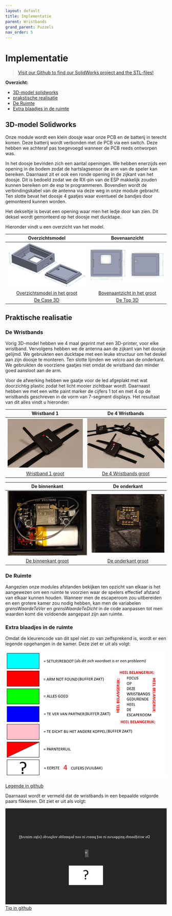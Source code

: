 ```yaml
---
layout: default
title: Implementatie
parent: Wristbands
grand_parent: Puzzels
nav_order: 5
---
```


# Implementatie

> [Visit our Github to find our SolidWorks project and the STL-files!](https://github.com/PLAN-IT-B/BachelorProefWristbands/tree/main/3D-ontwerp)

**Overzicht:**

- [3D-model solidworks](#3d-model-solidworks)
- [prakstische realisatie](#praktische-realisatie)
- [De Ruimte](#de-ruimte)
- [Extra blaadjes in de ruimte](#extra-blaadjes-in-de-ruimte)

## 3D-model Solidworks
Onze module wordt een klein doosje waar onze PCB en de batterij in terecht komen. Deze batterij wordt verbonden met de PCB via een switch. Deze hebben we achteraf pas toegevoegd wanneer de PCB reeds ontworpen was.

In het doosje bevinden zich een aantal openingen. We hebben enerzijds een opening in de bodem zodat de hartslagsensor de arm van de speler kan bereiken. Daarnaast zit er ook een ronde opening in de zijkant van het doosje. Dit is bedoeld zodat we de RX-pin van de ESP makkelijk zouden kunnen bereiken om de esp te programmeren. Bovendien wordt de verbindingskabel van de antenna via deze weg in onze module gebracht. Ten slotte bevat het doosje 4 gaatjes waar eventueel de bandjes door gemonteerd kunnen worden. 

Het dekseltje is bevat een opening waar men het ledje door kan zien. Dit deksel wordt gemonteerd op het doosje met ducktape. 

Hieronder vindt u een overzicht van het model.

|**Overzichtsmodel**|**Bovenaanzicht** |
|:----:|:----:|
|![](totaalplaatje.png)|![](boven_aanzicht.png)|
|[Overzichtsmodel in het groot](https://raw.githubusercontent.com/PLAN-IT-B/BachelorProefWristbands/main/3D-ontwerp/Afbeeldingen%20ontwerp/totaalplaatje.png)|[Bovenaantzicht in het groot](https://raw.githubusercontent.com/PLAN-IT-B/BachelorProefWristbands/main/3D-ontwerp/Afbeeldingen%20ontwerp/boven%20aanzicht.png)|
|[De Case 3D](https://github.com/PLAN-IT-B/BachelorProefWristbands/blob/main/3D-ontwerp/caseWristband.STL)|[De Top 3D](https://github.com/PLAN-IT-B/BachelorProefWristbands/blob/main/3D-ontwerp/topWristband.STLp)|


## Praktische realisatie

### De Wristbands
Vorig 3D-model hebben we 4 maal geprint met een 3D-printer, voor elke wristband. Vervolgens hebben we de antenna aan de zijkant van het doosje gelijmd. We gebruikten een ducktape met een leuke structuur om het deskel aan zijn doosje te monteren. Ten slotte lijmden we velcro aan de onderkant. We gebruikten de voorziene gaatjes niet omdat de wristband dan minder goed aansloot aan de arm. 

Voor de afwerking hebben we gaatje voor de led afgeplakt met wat doorzichtig plastic zodat het licht mooier zichtbaar wordt. Daarnaast hebben we met een witte paint marker de cijfers 1 tot en met 4 op de wristbands geschreven in de vorm van 7-segment displays. Het resultaat van dit alles vindt u hieronder:

|Wristband 1| De 4 Wristbands|
|:---:|:---:|
|![](Wristband2.jpg)|![](4Wristbands1.jpg)|
|[Wristband 1 groot](https://github.com/PLAN-IT-B/BachelorProefWristbands/blob/main/Afbeeldingen/Afbeeldingen%20Realisatie/Wristband2.jpg?raw=true)|[De 4 Wristbands groot](https://github.com/PLAN-IT-B/BachelorProefWristbands/blob/main/Afbeeldingen/Afbeeldingen%20Realisatie/4Wristbands1.jpg?raw=true)|

|De binnenkant|De onderkant|
|:---:|:---:|
|![](Binnenkant1.jpg)|![](Achterkant.jpg)|
|[De binnenkant groot](https://github.com/PLAN-IT-B/BachelorProefWristbands/blob/main/Afbeeldingen/Afbeeldingen%20Realisatie/Binnenkant1.jpg?raw=true)|[De onderkant groot](https://github.com/PLAN-IT-B/BachelorProefWristbands/blob/main/Afbeeldingen/Afbeeldingen%20Realisatie/Achterkant.jpg?raw=true)|

### De Ruimte

Aangezien onze modules afstanden bekijken ten opzicht van elkaar is het aangewezen om een ruimte te voorzien waar de spelers effectief afstand van elkaar kunnen houden. Wanneer men de escaperoom zou uitbereiden en een grotere kamer zou nodig hebben, kan men de variabelen *grensWaardeTeVer* en *grensWaardeTeDicht* in de code aanpassen tot men waarden komt die voldoende aangepast zijn aan ruimte.

### Extra blaadjes in de ruimte

Omdat de kleurencode van dit spel niet zo van zelfsprekend is, wordt er een legende opgehangen in de kamer. Deze ziet er uit als volgt: 

![](LEGENDE.png)

[Legende in github](https://github.com/PLAN-IT-B/BachelorProefWristbands/blob/main/Afbeeldingen/Afbeeldingen%20Realisatie/LEGENDE.png?raw=true)


Daarnaast wordt er vermeld dat de wristbands in een bepaalde volgorde paars flikkeren. Dit ziet er uit als volgt:

![](TIP.png)
[Tip in github](https://github.com/PLAN-IT-B/BachelorProefWristbands/blob/main/Afbeeldingen/Afbeeldingen%20Realisatie/TIP.png?raw=true)